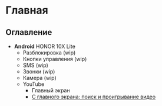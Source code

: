 # Главная

## Оглавление

-   **Android** HONOR 10X Lite
    -   Разблокировка (wip)
    -   Кнопки управления (wip)
    -   SMS (wip)
    -   Звонки (wip)
    -   Камера (wip)
    -   YouTube
        -   Главный экран
        -   [ С главного экрана: поиск и проигрывание видео](android/youtube/search)
